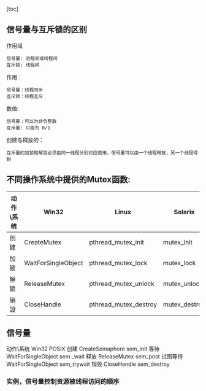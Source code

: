 

[toc]



## 信号量与互斥锁的区别
作用域

    信号量: 进程间或线程间
    互斥锁: 线程间
作用：

    信号量：线程同步
    互斥锁：线程互斥
数值:

    信号量：可以为非负整数
    互斥量: 只能为 0/1
创建与释放的：

    互斥量的加锁和解锁必须由同一线程分别对应使用，信号量可以由一个线程释放，另一个线程得到


## 不同操作系统中提供的Mutex函数:
动作\系统 | Win32 | Linux | Solaris
------|-------|-------|--------
创建 | CreateMutex | pthread_mutex_init | mutex_init
加锁 | WaitForSingleObject | pthread_mutex_lock | mutex_lock
解锁 | ReleaseMutex | pthread_mutex_unlock | mutex_unlock
销毁 | CloseHandle | pthread_mutex_destroy | mutex_destroy

## 信号量

动作\系统    Win32  POSIX 
创建    CreateSemaphore     sem_init 
等待    WaitForSingleObject     sem _wait 
释放    ReleaseMutex    sem_post 
试图等待    WaitForSingleObject     sem_trywait 
销毁    CloseHandle    sem_destroy


### 实例，信号量控制资源被线程访问的顺序

